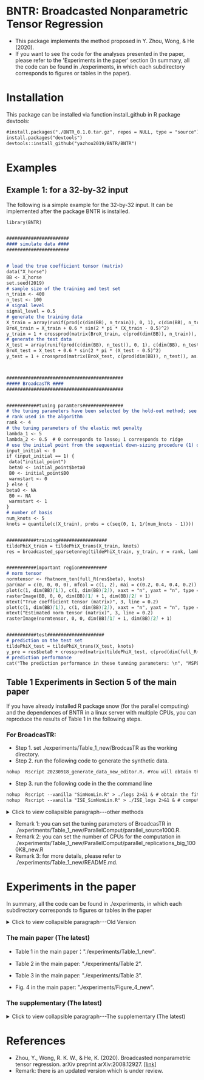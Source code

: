 # BNTR: Broadcasted Nonparametric Tensor Regression
- This package implements the method proposed in Y. Zhou, Wong, & He (2020).
- If you want to see the code for the analyses presented in the paper, please refer to the 'Experiments in the paper' section (In summary, all the code can be found in ./experiments, in which each subdirectory corresponds to figures or tables in the paper).
  


# Installation
This package can be installed via function install_github in R package devtools:
```markdown
#install.packages("./BNTR_0.1.0.tar.gz", repos = NULL, type = "source")
install.packages("devtools")
devtools::install_github("yazhou2019/BNTR/BNTR")
```

# Examples 
## Example 1: for a 32-by-32 input
The following is a simple example for the 32-by-32 input. It can be implemented after the package BNTR is installed.

```markdown
library(BNTR)


#######################
#### simulate data ####
#######################


# load the true coefficient tensor (matrix)
data("X_horse")
BB <- X_horse
set.seed(2019)
# sample size of the training and test set
n_train <- 400
n_test <- 100
# signal level
signal_level = 0.5
# generate the training data
X_train = array(runif(prod(c(dim(BB), n_train)), 0, 1), c(dim(BB), n_train))
BroX_train = X_train + 0.6 * sin(2 * pi * (X_train - 0.5)^2)
y_train = 1 + crossprod(matrix(BroX_train, c(prod(dim(BB)), n_train)), as.vector(BB)) + signal_level * rnorm(n_train)
# generate the test data
X_test = array(runif(prod(c(dim(BB), n_test)), 0, 1), c(dim(BB), n_test))
BroX_test = X_test + 0.6 * sin(2 * pi * (X_test - 0.5)^2)
y_test = 1 + crossprod(matrix(BroX_test, c(prod(dim(BB)), n_test)), as.vector(BB)) + signal_level * rnorm(n_test)



###########################################
##### BroadcasTR ####
###########################################


############tuning paramters###############
# the tuning parameters have been selected by the hold-out method; see the paper
# rank used in the algorithm
rank <- 4
# the tuning parameters of the elastic net penalty
lambda_1 <- 5
lambda_2 <- 0.5  # 0 corresponds to lasso; 1 corresponds to ridge
# use the initial point from the sequential down-sizing procedure (1) or not (0). if not, we adopt a sequential warmstart descriped in the paper.
input_initial <- 0
if (input_initial == 1) {
 data("initial_point")
 beta0 <- initial_point$beta0
 B0 <- initial_point$B0
 warmstart <- 0
} else {
beta0 <- NA
 B0 <- NA
 warmstart <- 1
}
# number of basis
num_knots <- 5
knots = quantile(c(X_train), probs = c(seq(0, 1, 1/(num_knots - 1))))


###########training##################
tildePhiX_train = tildePhiX_trans(X_train, knots)
res = broadcasted_sparsetenreg(tildePhiX_train, y_train, r = rank, lambda = lambda_1, alpha = lambda_2, warmstart = warmstart, beta0 = beta0, B0=B0, Replicates=1)


###########important region##########
# norm tensor
normtensor <- fhatnorm_ten(full_R(res$beta), knots)
par(mar = c(0, 0, 0, 0), mfcol = c(1, 2), mai = c(0.2, 0.4, 0.4, 0.2))
plot(c(1, dim(BB)[1]), c(1, dim(BB)[2]), xaxt = "n", yaxt = "n", type = "n")
rasterImage(BB, 0, 0, dim(BB)[1] + 1, dim(BB)[2] + 1)
mtext("True coefficient tensor (matrix)", 3, line = 0.2)
plot(c(1, dim(BB)[1]), c(1, dim(BB)[2]), xaxt = "n", yaxt = "n", type = "n")
mtext("Estimated norm tensor (matrix)", 3, line = 0.2)
rasterImage(normtensor, 0, 0, dim(BB)[1] + 1, dim(BB)[2] + 1)


###########test#####################
# prediction on the test set
tildePhiX_test = tildePhiX_trans(X_test, knots)
y_pre = res$beta0 + crossprod(matrix(tildePhiX_test, c(prod(dim(full_R(res$beta))), n_test)), as.vector(full_R(res$beta)))
# prediction performance
cat("The prediction performance in these tunning parameters: \n", "MSPE =", sum((y_test - y_pre)^2)/n_test, "\n")


```

## Table 1 Experiments in Section 5 of the main paper
If you have already installed R package snow (for the parallel computing) and the dependences of BNTR in a linux server with multiple CPUs, you can reproduce the results of Table 1 in the following steps. 
### For BroadcasTR:
- Step 1. set ./experiments/Table_1_new/BrodcasTR as the working directory. 
- Step 2. run the following code to generate the synthetic data. 
```markdown
nohup  Rscript 20230918_generate_data_new_editor.R. #You will obtain the synthetic data "Simul_n1000_rep50_final_fix_new_editor.Rdata" in "./SimResults".
```
- Step 3. run the following code in the the command line
```markdown
nohup  Rscript --vanilla "SimNonLin.R" > ./logs 2>&1 & # obtain the fitting results
nohup  Rscript --vanilla "ISE_SimNonLin.R" > ./ISE_logs 2>&1 & # compute the ISE, after you obtain the fitting results
```
<details>
  <summary>Click to view collapsible paragraph---other methods </summary>
  
### For TLR-rescaled 
- Step 1. Put the generated synthetic data in ./experiments/Table_1_new/TLR-rescaled/SimResults
- Step 2. set ./experiments/Table_1_new/TLR-rescaled as the working directory.
- Step 3. run the following code in the the command line
```markdown
nohup  Rscript --vanilla "SimNonLin.R" > ./logs 2>&1 &
nohup  Rscript --vanilla "ISE_SimNonLin.R" > ./ISE_logs 2>&1 &
```

### For ENetR: 
- Step 1. Put the generated synthetic data in ./experiments/Table_1_new/ENetR /SimResults
- Step 2. set ./experiments/Table_1_new/ENetR as the working directory.
- Step 3. run the following code in the the command line
```markdown
nohup  Rscript --vanilla "SimENetR.R" > ./logs 2>&1 &
nohup  Rscript --vanilla "ISE_SimENetR.R" > ./ISE_logs 2>&1 &
```

### For TLR: 
- Step 1. go to ./experiments/Table_1_new/README.md and run the steps for TLR.
 </details>

- Remark 1: you can set the tuning parameters of BroadcasTR in ./experiments/Table_1_new/ParallelComput/parallel_source1000.R.
- Remark 2: you can set the number of CPUs for the computation in ./experiments/Table_1_new/ParallelComput/parallel_replications_big_1000K8_new.R
- Remark 3: for more details, please refer to ./experiments/Table_1_new/README.md.

# Experiments in the paper
In summary, all the code can be found in ./experiments, in which each subdirectory corresponds to figures or tables in the paper

<details>
  <summary>Click to view collapsible paragraph---Old Version</summary>
  
## Version 3 (The previous)
### The main paper (The previous)
<details>
  <summary>Click to view collapsible paragraph---The main paper (The previous)</summary>
 
- "./experiments/Table 1":  Estimation performance in synthetic data. Reported are the averages of ISEs and the corresponding standard deviations (in parentheses) based on 50 data replications. In the first column, n is the total sample size, of which 20% were kept for the hold-out method. (X is generated from a mixture of multivariate truncated normal distribution with a Toeplitz variance matrix on the support and point mass distribution on the boundaries.)
 
- "./experiments/Table 2": Prediction performance on the monkey’s electrocorticography data. Reported are averages of MSPE and the corresponding standard deviations (in parentheses) based on 10 random splittings.
  
- "./experiments/Table 3": Prediction performance on the simulated monkey’s electrocorticography data. Reported are averages of MSPE and the corresponding standard deviations (in parentheses) based on 10 random splittings.
  
- "./experiments/Figure 4": Region selection of TLR, TLR-rescaled, ENetR, and BroadcasTR for n = 1000, of which 20% were for the hold-out method. The first column presents the true norm tensors corresponding to Cases 1–5, respectively. The rest four columns depict the estimated norm tensor with median ISEs of the comparative and proposed methods. Columns from left to right respectively correspond to TLR, TLR-rescaled, ENetR, and BroadcasTR. The plots in all columns share the same color scheme as shown in the color bar at the bottom. (X is generated from a mixture of multivariate truncated normal distribution with a Toeplitz variance matrix on the support and point mass distribution on the boundaries.)
  
- "./experiments/Figure 5": Region selection of BroadcasTR for Cases 1–5, with various sample size n = 500, 750, and 1000 (where 20% data are used for the hold-out method). All plots share the same color scheme as shown in the color bar at the bottom.(X is generated from a mixture of multivariate truncated normal distribution with a Toeplitz variance matrix on the support and point mass distribution on the boundaries.)
  
- "./experiments/Figure 6": The plot of the true and estimated entry-wise functions using BroadcasTR. From the first row to the fifth row correspond to Cases 1–5, respectively. From left to right are respectively the sample sizes n = 500, 750, and 1000. (X is generated from a mixture of multivariate truncated normal distribution with a Toeplitz variance matrix on the support and point mass distribution on the boundaries.)
  
- "./experiments/Figure 7": The estimation performance of entry-wise functions for the simulated monkey’s electrocorticography data. Each panel is the result of one comparing method. The entry is chosen to be the one with the median ISE (of BroadcasTR) among all entires, in the replicate with the median performance among 10 replicates of random splitting.
 </details>
 
### The supplementary (The previous)
<details>
  <summary>Click to view collapsible paragraph---The supplementary (The previous)</summary>
 
- "./experiments/Supp/Figure S1-S3": (1)Region selection of TLR, TLR-rescaled, ENetR, and BroadcasTR for synthetic data in Section E with n = 1000, of which 20% were for the hold-out method. The first column presents the true norm tensors corresponding to Cases 1–5, respectively. The rest four columns de- pict the estimated norm tensor with median ISEs of the comparative and proposed methods. Columns from left to right respectively correspond to TLR, TLR-rescaled, ENetR, and BroadcasTR. The plots in all columns share the same color scheme as shown in the color bar at the bottom. (2)Region selection of BroadcasTR for Cases 1–5 (from the first to the fifth row) in Section E, with various sample size n = 500, 750, and 1000 (where 20% data are used for the hold-out method). All plots share the same color scheme as shown in the color bar at the bottom. (3)The plot of the true and estimated entry-wise functions using BroadcasTR for synthetic data in Section E. From the first row to the fifth row correspond to Cases 1–5, respectively. From left to right are respectively the sample sizes n = 500, 750, and 1000. (The tensor covariate X and the error εj were generated such that Xi1,i2 ∼ Uniform[0,1])

- "./experiments/Supp/Figure S4": Estimated tensor norms of BroadcasTR for Cases 1–5 (from the first to the fifth row) in Section F where the entries of tensor covariate are Beta(2, 2) distributed. From left to right correspond to sample sizes n = 500, 750, 1000 (of which 20% data are used for the hold-out method). All plots share the same color scheme as shown in the color bar at the bottom.
  
- "./experiments/Supp/Figure S5":The LHS (LHSloss) and RHS (RHSobj) of (A.11) in Case 2 of the synthetic data in Section E. The first row show these two quantities based on 50 replications after validation, when n = 500 and n = 1000. The second row depicts the differences (RHSobj - LHSloss) accordingly.
  
- "./experiments/Supp/Figure S6-S7": (1)Prediction performance on the ADNI data. The left and right boxplots are respectively the classification accuracy of BroadcasTR and TLR-rescaled based on 10 random splittings. (2)Region selection performance on the ADNI data. The columns correspond to the slices of the tensor covariate. The rows named “Pos-” and “Neg-” are the plots of positive and negative contributions of each entry, respectively. The rows named “-TLR” and “-BroadcasTR” correspond to the tensor linear regression with rescaling strategy and the proposed broadcasted nonparametric model, respectively.
  
- "./experiments/Supp/Table S1-S3": （1）Estimation performance of synthetic data. Reported are the averages of ISEs and the corresponding standard deviations (in parentheses) based on 50 data replications. In the first column, n is the total sample size, of which 20% were kept for the hold-out method. (the tensor covariate X and the error εj were generated such that Xi1,i2 ∼ Uniform[0,1]) (2) Estimation performance of synthetic data in Section F where the entries of tensor covariate are Beta(2, 2) distributed. Reported are the averages of ISEs and the corresponding standard deviations (in parentheses) based on 50 data replications. In the first column, n is the total sample size, of which 20% were kept for the hold-out method. (3) Reported are averages of MSPE and the corresponding standard deviations (in parentheses) based on 50 replications.(GPNTE, TVGP, BroadcasTR,X = x1 ◦ x2 ∈ R64×64, where each entry of xd was independently sampled from Uniform[0,1], d = 1,2.)
 </details>

  
## Version 4 (The latest with description)
### The main paper (The latest)
- Table 1 in the main paper："./experiments/Table_1_new". Table 1. Estimation performance for the synthetic data. Reported are the averages of ISE and the corresponding standard deviations (in parentheses) based on 50 data replicates. In the first column, n is the total sample size.

- Table 2 in the main paper: "./experiments/Table 2". Table 2. Prediction performance for the monkey electrocorticography data. Reported are the averages of MSPE and the corresponding standard deviations (in parentheses) based on 10 random splits. (The monkey’s electrocorticography data is preprocessed by the file in "./experiments/Table 2/ECOG_observation". )

- Table 3 in the main paper: "./experiments/Table 3". Table 3. Prediction performance for the simulated monkey electrocorticography data. Reported are the averages of MSPE and the corresponding standard deviations (in parentheses) based on 10 random splits.

- Fig. 4 in the main paper: "./experiments/Figure_4_new". Fig. 4. Region selection of the competing methods for n = 1000. The first column presents the true norm tensors in Cases 1–5. The remaining four columns display the estimated norm tensors corresponding to the replicate of the upper median ISE performance for the competing methods. The columns from left to right correspond to TLR, TLR-rescaled, ENetR, and BroadcasTR, respectively. The plots in all columns share the same color scheme as shown in the color bar at the bottom.
  
### The supplementary (The latest)
<details>
  <summary>Click to view collapsible paragraph---The supplementary (The latest)</summary>
 
- Fig. S.1. in the supplementary: "./experiments/Figure_5_new". Fig. S.1. Region selection of BroadcasTR for the synthetic data in Section 5.1 of the main paper, with sample sizes n = 500, 750, and 1000. All plots share the same color scheme as shown in the color bar at the bottom.

- Fig. S.2. in the supplementary: "./experiments/Figure_6_new". Fig. S.2. True and estimated entry-wise functions using BroadcasTR for the synthetic data in Section 5.1 of the main paper. The five rows correspond to Cases 1–5, respectively. The columns display sample sizes n = 500, 750, and 1000.

- Fig. S.3. in the supplementary: "./experiments/Figure 7". Fig. S.3. The estimation performance of the entry-wise functions for the simulated monkey electro- corticography data in Section 5.3 of the main paper. Each panel displays one competing method. The entry is chosen to be the one with the median estimation error (of BroadcasTR) among all entries.

- Table S.1. in the supplementary: "./experiments/Table 1". Table S.1. Estimation performance for the synthetic data in Section E.2. Reported are the averages of ISE and the corresponding standard deviations (in parentheses) based on 50 data replicates. In the first column, n is the total sample size.

- Table S.2 in the supplementary: "./experiments/Supp/Table S1-S3". Table S.2. Prediction performance for the synthetic data in Section E.3. Reported are the averages of MSPE and the corresponding standard deviations (in parentheses) based on 50 replicates.

- Fig. S.4. in the supplementary: "./experiments/Figure 4". Fig. S.4. Region selection of the competing methods for the synthetic data in Section E.2 (n = 1000). The first column presents the true norm tensors in Cases 1–5. The remaining four columns display the estimated norm tensors corresponding to the replicate of the upper median ISE performance for the competing methods. The columns from left to right correspond to TLR, TLR-rescaled, ENetR, and BroadcasTR, respectively. The plots in all columns share the same color scheme as shown in the color bar at the bottom.

- Fig. S.5. in the supplementary: "./experiments/Figure 5". Fig. S.5. Region selection of BroadcasTR for Cases 1–5 (from the first to the fifth row) in Section E.2, with sample sizes n = 500, 750, and 1000. All plots share the same color scheme as shown in the color bar at the bottom.

- Fig. S.6. in the supplementary: "./experiments/Figure 6". Fig. S.6. True and estimated entry-wise functions using BroadcasTR for the synthetic data in Section E.2. The five rows correspond to Cases 1–5, respectively. The columns display sample sizes n = 500, 750, and 1000.

- Fig. S.7. in the supplementary: "./experiments/Supp/Figure S5". Fig. S.7. The LHS (LHSloss) and RHS (RHSobj) of (B.10) in Case 2 of the synthetic data in Section 5.1 of the main paper. The first row show these two quantities based on 50 replicates after vali- dation, when n = 500 and n = 1000. The second row depicts the differences (RHSobj - LHSloss) accordingly.

- Fig. S.8. in the supplementary: "./experiments/Supp/Figure S6-S7". Fig. S.8. Prediction performance for the ADNI data. The left and right boxplots are respectively the classification accuracy of BroadcasTR and TLR-rescaled based on 10 random splits.

- Fig. S.9. in the supplementary: "./experiments/Supp/Figure S6-S7". Fig. S.9. Region selection performance for the ADNI data. The columns correspond to the slices of the tensor covariate. The rows named “Pos-” and “Neg-” are the plots of positive and negative contributions of each entry, respectively. The rows named “-TLR” and “-BroadcasTR” correspond to the tensor linear regression with rescaling strategy and the proposed broadcasted nonparametric model, respectively.
 </details>

   </details>

### The main paper (The latest)
- Table 1 in the main paper："./experiments/Table_1_new".
  
- Table 2 in the main paper: "./experiments/Table 2". 

- Table 3 in the main paper: "./experiments/Table 3".
  
- Fig. 4 in the main paper: "./experiments/Figure_4_new". 
  
### The supplementary (The latest)
<details>
  <summary>Click to view collapsible paragraph---The supplementary (The latest)</summary>
 
- Fig. S.1. in the supplementary: "./experiments/Figure_5_new".
  
- Fig. S.2. in the supplementary: "./experiments/Figure_6_new". 

- Fig. S.3. in the supplementary: "./experiments/Figure 7".

- Table S.1. in the supplementary: "./experiments/Table 1".
  
- Table S.2 in the supplementary: "./experiments/Supp/Table S1-S3".
  
- Fig. S.4. in the supplementary: "./experiments/Figure 4".
  
- Fig. S.5. in the supplementary: "./experiments/Figure 5".
  
- Fig. S.6. in the supplementary: "./experiments/Figure 6".
  
- Fig. S.7. in the supplementary: "./experiments/Supp/Figure S5". 

- Fig. S.8. in the supplementary: "./experiments/Supp/Figure S6-S7". 

- Fig. S.9. in the supplementary: "./experiments/Supp/Figure S6-S7".

</details>
 

# References
- Zhou, Y., Wong, R. K. W., & He, K. (2020). Broadcasted nonparametric tensor regression. arXiv preprint arXiv:2008.12927. [\[link\]](https://arxiv.org/abs/2008.12927v2)
- Remark: there is an updated version which is under review.

